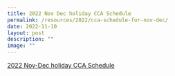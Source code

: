 ```yaml
---
title: 2022 Nov Dec holiday CCA Schedule
permalink: /resources/2022/cca-schedule-for-nov-dec/
date: 2022-11-10
layout: post
description: ""
image: ""
---
```

[2022 Nov-Dec holiday CCA Schedule](https://docs.google.com/spreadsheets/d/1ITOgHeJwVZe2IGhlkeSW8Vcu6El1o1rf/edit#gid=973038398)
